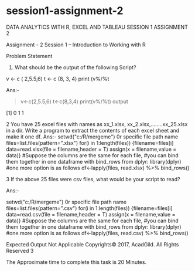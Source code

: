 # session1-assignment-2
DATA ANALYTICS WITH R, EXCEL AND TABLEAU SESSION 1 ASSIGNMENT 2

 Assignment - 2 
Session 1 – Introduction to Working with R 


Problem Statement 
1. What should be the output of the following Script? 

v <- c ( 2,5.5,6) 
t <- c (8, 3, 4)
print (v%/%t

Ans:-

> v<-c(2,5.5,6)
> t<-c(8,3,4)
> print(v%/%t)
output

[1] 0 1 1


2 You have 25 excel files with names as xx_1.xlsx, xx_2.xlsx,........xx_25.xlsx in a dir.
Write a program to extract the contents of each excel sheet and make it one df.
Ans:-
	setwd("c:/R/mergeme") 0r specific file path name
files=list.files(pattern=".xlsx")
for(i in 1:length(files))
{filename=files[i]
  data=read.xlsx(file = filename,header = T)
  assign(x = filename,value = data)}
#Suppose the columns are the same for each file, 
#you can bind them together in one dataframe with bind_rows from dplyr:
library(dplyr)
#one more option is as follows
df<-lapply(files, read.xlsx) %>% bind_rows()


3 If the above 25 files were csv files, what would be your script to read?

Ans:-

setwd("c:/R/mergeme") 0r specific file path name
files=list.files(pattern=".csv")
for(i in 1:length(files))
{filename=files[i]
  data=read.csv(file = filename,header = T)
  assign(x = filename,value = data)}
#Suppose the columns are the same for each file, 
#you can bind them together in one dataframe with bind_rows from dplyr:
library(dplyr)
#one more option is as follows
df<-lapply(files, read.csv) %>% bind_rows()




 	
Expected Output 
Not Applicable Copyrights© 2017, AcadGild. All Rights Reserved 3 

The Approximate time to complete this task is 20 Minutes.












